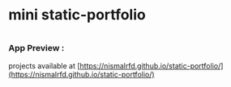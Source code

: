 # mini static-portfolio

#

### App Preview :
projects  available at [https://nismalrfd.github.io/static-portfolio/](https://nismalrfd.github.io/static-portfolio/)
